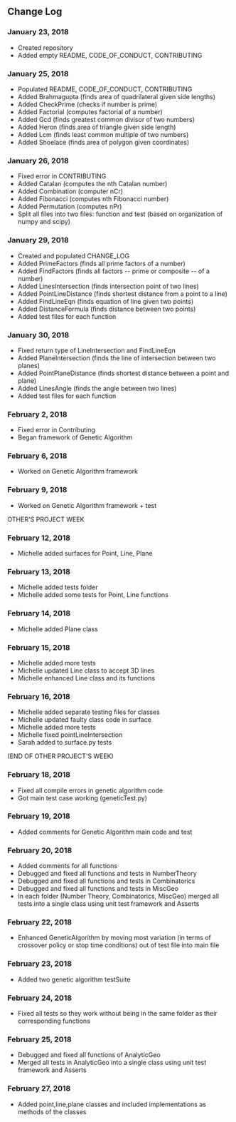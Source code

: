 ## Change Log

### January 23, 2018
* Created repository
* Added empty README, CODE_OF_CONDUCT, CONTRIBUTING

### January 25, 2018
* Populated README, CODE_OF_CONDUCT, CONTRIBUTING
* Added Brahmagupta (finds area of quadrilateral given side lengths)
* Added CheckPrime (checks if number is prime)
* Added Factorial (computes factorial of a number)
* Added Gcd (finds greatest common divisor of two numbers)
* Added Heron (finds area of triangle given side length)
* Added Lcm (finds least common multiple of two numbers)
* Added Shoelace (finds area of polygon given coordinates)

### January 26, 2018
* Fixed error in CONTRIBUTING
* Added Catalan (computes the nth Catalan number)
* Added Combination (computer nCr)
* Added Fibonacci (computes nth Fibonacci number)
* Added Permutation (computes nPr)
* Split all files into two files: function and test (based on organization of numpy and scipy)

### January 29, 2018
* Created and populated CHANGE_LOG
* Added PrimeFactors (finds all prime factors of a number)
* Added FindFactors (finds all factors -- prime or composite -- of a number)
* Added LinesIntersection (finds intersection point of two lines)
* Added PointLineDistance (finds shortest distance from a point to a line)
* Added FindLineEqn (finds equation of line given two points)
* Added DistanceFormula (finds distance between two points)
* Added test files for each function

### January 30, 2018
* Fixed return type of LineIntersection and FindLineEqn
* Added PlaneIntersection (finds the line of intersection between two planes)
* Added PointPlaneDistance (finds shortest distance between a point and plane)
* Added LinesAngle (finds the angle between two lines)
* Added test files for each function

### February 2, 2018
* Fixed error in Contributing
* Began framework of Genetic Algorithm

### February 6, 2018
* Worked on Genetic Algorithm framework

### February 9, 2018
* Worked on Genetic Algorithm framework + test

OTHER'S PROJECT WEEK
### February 12, 2018
* Michelle added surfaces for Point, Line, Plane

### February 13, 2018
* Michelle added tests folder
* Michelle added some tests for Point, Line functions

### February 14, 2018
* Michelle added Plane class

### February 15, 2018
* Michelle added more tests
* Michelle updated Line class to accept 3D lines
* Michelle enhanced Line class and its functions

### February 16, 2018
* Michelle added separate testing files for classes
* Michelle updated faulty class code in surface
* Michelle added more tests
* Michelle fixed pointLineIntersection
* Sarah added to surface.py tests

(END OF OTHER PROJECT'S WEEK)

### February 18, 2018
* Fixed all compile errors in genetic algorithm code
* Got main test case working (geneticTest.py)

### February 19, 2018
* Added comments for Genetic Algorithm main code and test

### February 20, 2018
* Added comments for all functions
* Debugged and fixed all functions and tests in NumberTheory
* Debugged and fixed all functions and tests in Combinatorics
* Debugged and fixed all functions and tests in MiscGeo
* In each folder (Number Theory, Combinatorics, MiscGeo) merged all tests into a single class using unit test framework and Asserts

### February 22, 2018
* Enhanced GeneticAlgorithm by moving most variation (in terms of crossover policy or stop time conditions) out of test file into main file

### February 23, 2018
* Added two genetic algorithm testSuite

### February 24, 2018
* Fixed all tests so they work without being in the same folder as their corresponding functions

### February 25, 2018
* Debugged and fixed all functions of AnalyticGeo
* Merged all tests in AnalyticGeo into a single class using unit test framework and Asserts

### February 27, 2018
* Added point,line,plane classes and included implementations as methods of the classes
